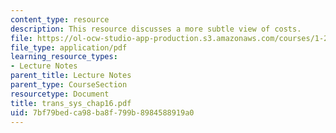 ```yaml
---
content_type: resource
description: This resource discusses a more subtle view of costs.
file: https://ol-ocw-studio-app-production.s3.amazonaws.com/courses/1-221j-transportation-systems-fall-2004/7bf79bedca98ba8f799b8984588919a0_trans_sys_chap16.pdf
file_type: application/pdf
learning_resource_types:
- Lecture Notes
parent_title: Lecture Notes
parent_type: CourseSection
resourcetype: Document
title: trans_sys_chap16.pdf
uid: 7bf79bed-ca98-ba8f-799b-8984588919a0
---
```

